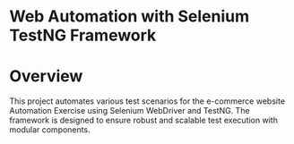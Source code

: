 # Web Automation with Selenium TestNG Framework

# Overview
This project automates various test scenarios for the e-commerce website Automation Exercise using Selenium WebDriver and TestNG. The framework is designed to ensure robust and scalable test execution with modular components.

